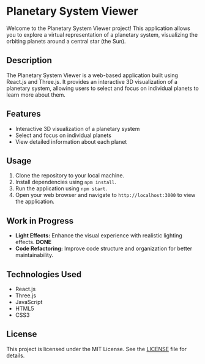 # Planetary System Viewer

Welcome to the Planetary System Viewer project! This application allows you to explore a virtual representation of a planetary system, visualizing the orbiting planets around a central star (the Sun).

## Description

The Planetary System Viewer is a web-based application built using React.js and Three.js. It provides an interactive 3D visualization of a planetary system, allowing users to select and focus on individual planets to learn more about them.

## Features

- Interactive 3D visualization of a planetary system
- Select and focus on individual planets
- View detailed information about each planet

## Usage

1. Clone the repository to your local machine.
2. Install dependencies using `npm install`.
3. Run the application using `npm start`.
4. Open your web browser and navigate to `http://localhost:3000` to view the application.

## Work in Progress

- **Light Effects:** Enhance the visual experience with realistic lighting effects. **DONE**
- **Code Refactoring:** Improve code structure and organization for better maintainability.

## Technologies Used

- React.js
- Three.js
- JavaScript
- HTML5
- CSS3

## License

This project is licensed under the MIT License. See the [LICENSE](LICENSE) file for details.

